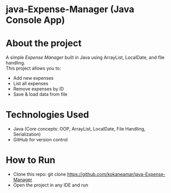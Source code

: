 # java-Expense-Manager (Java Console App)

# About the project
A simple *Expense Manager* built in Java using ArrayList, LocalDate, and file handling.  
This project allows you to:
- Add new expenses
- List all expenses
- Remove expenses by ID
- Save & load data from file

# Technologies Used
- Java (Core concepts: OOP, ArrayList, LocalDate, File Handling, Serialization)
- GitHub for version control

# How to Run
- Clone this repo: git clone <https://github.com/kokaneamar/java-Expense-Manager>
- Open the project in any IDE and run
